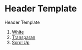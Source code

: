 # Header Template
Header Template

1. [White](./white/)
2. [Transparan](./transparan/)
3. [ScrollUp](./scrollup/)
